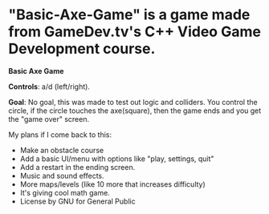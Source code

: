 # "Basic-Axe-Game" is a game made from GameDev.tv's C++ Video Game Development course.

**Basic Axe Game**

**Controls**: a/d (left/right).

**Goal**: No goal, this was made to test out logic and colliders.
You control the circle, if the circle touches the axe(square), then the game ends and you get the "game over" screen.

My plans if I come back to this:
- Make an obstacle course
- Add a basic UI/menu with options like "play, settings, quit"
- Add a restart in the ending screen.
- Music and sound effects.
- More maps/levels (like 10 more that increases difficulty)
- It's giving cool math game.
- License by GNU for General Public
